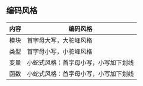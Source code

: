## 编码风格

| 内容 | 编码风格                             |
| ---- | ------------------------------------ |
| 模块 | 首字母大写，大驼峰风格               |
| 类型 | 首字母小写，小驼峰风格               |
| 变量 | 小蛇式风格：首字母小写，小写加下划线 |
| 函数 | 小蛇式风格：首字母小写，小写加下划线 |

